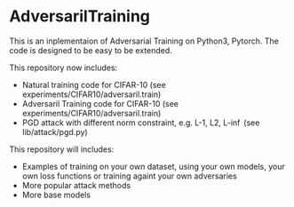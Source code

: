 # AdversarilTraining

This is an inplementaion of Adversarial Training on Python3, Pytorch. The code is designed to be easy to be extended.

This repository now includes:
* Natural training code for CIFAR-10 (see experiments/CIFAR10/adversaril.train)
* Adversaril Training code for CIFAR-10 (see experiments/CIFAR10/adversaril.train)
* PGD attack with different norm constraint, e.g. L-1, L2, L-$\inf$ (see lib/attack/pgd.py)

This repository will includes:
* Examples of training on your own dataset, using your own models, your own loss functions or training againt your own adversaries
* More popular attack methods
* More base models

